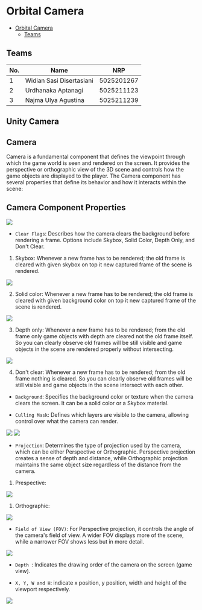 # Orbital Camera

- [Orbital Camera](#orbital-camera)
  - [Teams](#teams)

## Teams

| No. | Name                      | NRP        |
| --- | ------------------------- | ---------- |
| 1   | Widian Sasi Disertasiani  | 5025201267 |
| 2   | Urdhanaka Aptanagi        | 5025211123 |
| 3   | Najma Ulya Agustina       | 5025211239 |

<h2>Unity Camera</h2>

<h2>Camera</h2>

Camera is a fundamental component that defines the viewpoint through which the game world is seen and rendered on the screen. It provides the perspective or orthographic view of the 3D scene and controls how the game objects are displayed to the player. The Camera component has several properties that define its behavior and how it interacts within the scene:

<h2>Camera Component Properties</h2>

<img src="https://media.discordapp.net/attachments/1170761960443347105/1171105595521237093/image.png?ex=655b7814&is=65490314&hm=25db500674308307c01a65fa24c8026b5d29957ab4bae15f73306a7cd2f0d897&=">

- ```Clear Flags```: Describes how the camera clears the background before rendering a frame. Options include Skybox, Solid Color, Depth Only, and Don't Clear.
1) Skybox:
Whenever a new frame has to be rendered; the old frame is cleared with given skybox on top it new captured frame of the scene is rendered.
<img src ="https://cdn.discordapp.com/attachments/1170761960443347105/1171123063744626718/image.png?ex=655b8858&is=65491358&hm=2dcb628753f104fb5423043b04b3f8cadbef130642de008bede08de090f13489&">

2) Solid color:
Whenever a new frame has to be rendered; the old frame is cleared with given background color on top it new captured frame of the scene is rendered.
<img src ="https://cdn.discordapp.com/attachments/1170761960443347105/1171123158896615424/image.png?ex=655b886f&is=6549136f&hm=a873fae02609686798fc45ccf9ca4df6e53cd59c9df0e3d693ca70f77c896cd9&">

3) Depth only:
Whenever a new frame has to be rendered; from the old frame only game objects with depth are cleared not the old frame itself. So you can clearly observe old frames will be still visible and game objects in the scene are rendered properly without intersecting.
<img src ="https://media.discordapp.net/attachments/1170761960443347105/1171123361309532232/image.png?ex=655b889f&is=6549139f&hm=9a10b8f12e879a2c31e611780f547d2b6ce21719bc6b7f9f251fbbd63d972800&=">

4) Don't clear:
Whenever a new frame has to be rendered; from the old frame nothing is cleared.
So you can clearly observe old frames will be still visible and game objects in the scene intersect with each other.

- ```Background```: Specifies the background color or texture when the camera clears the screen. It can be a solid color or a Skybox material.

- ```Culling Mask```: Defines which layers are visible to the camera, allowing control over what the camera can render.

<img src ="https://media.discordapp.net/attachments/1170761960443347105/1171122433785352253/image.png?ex=655b87c2&is=654912c2&hm=b42e8f9b9f02dcb290a90b0d7aa6f308d314498b79d5e27e222388c574b76f66&=">

<img src ="https://media.discordapp.net/attachments/1170761960443347105/1171122369096597635/image.png?ex=655b87b3&is=654912b3&hm=34af147c0f22f59cb452bb3f5ffe10420ae5621677a9802c5257d98a25587ee3&=">

- ```Projection```: Determines the type of projection used by the camera, which can be either Perspective or Orthographic. Perspective projection creates a sense of depth and distance, while Orthographic projection maintains the same object size regardless of the distance from the camera.
1) Prespective: 
<img src = "https://cdn.discordapp.com/attachments/1170761960443347105/1171121708342718534/image.png?ex=655b8715&is=65491215&hm=3fd318d0d909031b1b10cfe6b45422aa0e91cc5d865b8c085c6ba1bc354e2f82&"> 

1) Orthographic: 
<img src = "https://cdn.discordapp.com/attachments/1170761960443347105/1171122087864311928/image.png?ex=655b8770&is=65491270&hm=67396c030260425474c98d7024017a197a3404ae636406ac8e0838c73c2db8fb&"> 

- ```Field of View (FOV)```: For Perspective projection, it controls the angle of the camera's field of view. A wider FOV displays more of the scene, while a narrower FOV shows less but in more detail.
<img src = "https://media.discordapp.net/attachments/1170761960443347105/1171121110599876620/image.png?ex=655b8687&is=65491187&hm=289d2713f3fa43e345d00e1d41e3e650cf8a27aa6b3be97e84b98ab5ef93470c&=&width=1440&height=633">

- ```Depth ```: Indicates the drawing order of the camera on the screen (game view).

- ```X, Y, W and H```: indicate x position, y position, width and height of the viewport respectively.

<img src= "https://media.discordapp.net/attachments/1170761960443347105/1171116741095608340/image.png?ex=655b8275&is=65490d75&hm=c313060e90b69ff3ca515e8ef127e18d3e7678b702efb61b9c90666294e48201&=&width=1216&height=701">


